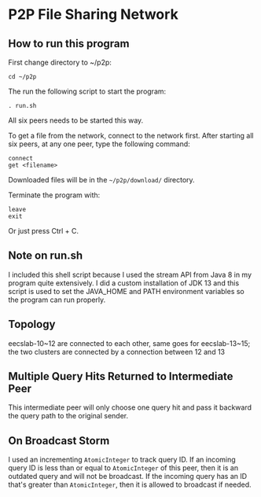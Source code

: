 # P2P File Sharing Network

## How to run this program

First change directory to ~/p2p:  
```shell script
cd ~/p2p
```  
The run the following script to start the program:  
```shell script
. run.sh
```

All six peers needs to be started this way.

To get a file from the network, connect to the network first. After starting all six peers, at any one peer, type the 
following command:
```shell script
connect
get <filename>
```
Downloaded files will be in the `~/p2p/download/` directory.

Terminate the program with:
```shell script
leave
exit
```
Or just press Ctrl + C. 

## Note on run.sh

I included this shell script because I used the stream API from Java 8 in my program quite extensively. I did a custom 
installation of JDK 13 and this script is used to set the JAVA_HOME and PATH environment variables so the program can 
run properly.

## Topology

eecslab-10\~12 are connected to each other, same goes for eecslab-13\~15; the two clusters are connected by a connection 
between 12 and 13

## Multiple Query Hits Returned to Intermediate Peer

This intermediate peer will only choose one query hit and pass it backward the query path to the original sender.

## On Broadcast Storm
I used an incrementing `AtomicInteger` to track query ID. If an incoming query ID is less than or equal to `AtomicInteger` 
of this peer, then it is an outdated query and will not be broadcast. If the incoming query has an ID that's greater than 
`AtomicInteger`, then it is allowed to broadcast if needed.